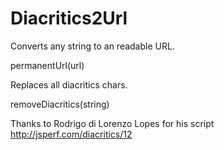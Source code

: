 Diacritics2Url
==============

Converts any string to an readable URL.

permanentUrl(url)

Replaces all diacritics chars.

removeDiacritics(string)


Thanks to Rodrigo di Lorenzo Lopes for his script
http://jsperf.com/diacritics/12
